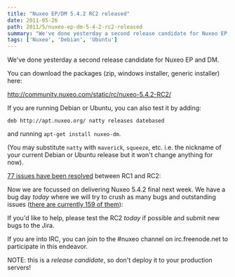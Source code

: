 ```yaml
---
title: "Nuxeo EP/DM 5.4.2 RC2 released"
date: 2011-05-26
path: 2011/5/nuxeo-ep-dm-5-4-2-rc2-released
summary: "We've done yesterday a second release candidate for Nuxeo EP and DM."
tags: ['Nuxeo', 'Debian', 'Ubuntu']
---
```


We've done yesterday a second release candidate for Nuxeo EP and DM.

You can download the packages (zip, windows installer, generic installer) here:

<a href="http://community.nuxeo.com/static/rc/nuxeo-5.4.2-RC2/">http://community.nuxeo.com/static/rc/nuxeo-5.4.2-RC2/</a>

<!-- more -->

If you are running Debian or Ubuntu, you can also test it by adding:

<pre><code>deb http://apt.nuxeo.org/ natty releases datebased 
</code></pre>

and running <code>apt-get install nuxeo-dm</code>.

(You may substitute `natty` with `maverick`, `squeeze`, etc. i.e. the nickname of your current Debian or Ubuntu release but it won't change anything for now).

<a href="https://jira.nuxeo.com/secure/IssueNavigator.jspa?reset=true&amp;jqlQuery=project+%3D+NXP+AND+fixVersion+%3D+%225.4.2-RC2%22+AND+status+%3D+Resolved+ORDER+BY+priority+DESC&amp;mode=hide">77 issues have been resolved</a> between RC1 and RC2:

Now we are focussed on delivering Nuxeo 5.4.2 final next week. We have a bug day <em>today</em> where we will try to crush as many bugs and outstanding issues (<a href="https://jira.nuxeo.com/secure/IssueNavigator.jspa?reset=true&amp;jqlQuery=project+%3D+NXP+AND+resolution+%3D+Unresolved+AND+fixVersion+%3D+11088+ORDER+BY+priority+DESC">there are currently 159 of them</a>):

If you'd like to help, please test the RC2 <em>today</em> if possible and submit new bugs to the Jira.

If you are into IRC, you can join to the #nuxeo channel on irc.freenode.net to participate in this endeavor.

NOTE: this is a <em>release candidate</em>, so don't deploy it to your production servers!

